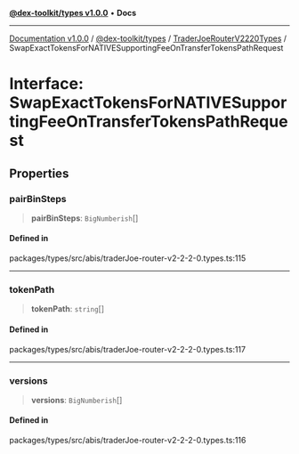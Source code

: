 [**@dex-toolkit/types v1.0.0**](../../../README.md) • **Docs**

***

[Documentation v1.0.0](../../../../../packages.md) / [@dex-toolkit/types](../../../README.md) / [TraderJoeRouterV2220Types](../README.md) / SwapExactTokensForNATIVESupportingFeeOnTransferTokensPathRequest

# Interface: SwapExactTokensForNATIVESupportingFeeOnTransferTokensPathRequest

## Properties

### pairBinSteps

> **pairBinSteps**: `BigNumberish`[]

#### Defined in

packages/types/src/abis/traderJoe-router-v2-2-2-0.types.ts:115

***

### tokenPath

> **tokenPath**: `string`[]

#### Defined in

packages/types/src/abis/traderJoe-router-v2-2-2-0.types.ts:117

***

### versions

> **versions**: `BigNumberish`[]

#### Defined in

packages/types/src/abis/traderJoe-router-v2-2-2-0.types.ts:116
